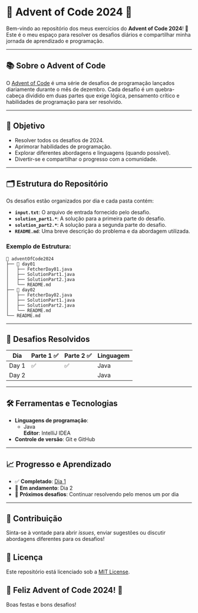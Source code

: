 # 🎄 Advent of Code 2024 🎄

Bem-vindo ao repositório dos meus exercícios do **Advent of Code 2024**! 🎅  
Este é o meu espaço para resolver os desafios diários e compartilhar minha jornada de aprendizado e programação.

---

## 📚 Sobre o Advent of Code

O [Advent of Code](https://adventofcode.com/) é uma série de desafios de programação lançados diariamente durante o mês de dezembro. Cada desafio é um quebra-cabeça dividido em duas partes que exige lógica, pensamento crítico e habilidades de programação para ser resolvido.

---

## 🚀 Objetivo

- Resolver todos os desafios de 2024.
- Aprimorar habilidades de programação.
- Explorar diferentes abordagens e linguagens (quando possível).
- Divertir-se e compartilhar o progresso com a comunidade.

---

## 🗂️ Estrutura do Repositório

Os desafios estão organizados por dia e cada pasta contém:
- **`input.txt`**: O arquivo de entrada fornecido pelo desafio.
- **`solution_part1.*`**: A solução para a primeira parte do desafio.
- **`solution_part2.*`**: A solução para a segunda parte do desafio.
- **`README.md`**: Uma breve descrição do problema e da abordagem utilizada.

### Exemplo de Estrutura:
```plaintext
📂 adventOfCode2024
├── 📁 day01
│   ├── FetcherDay01.java
│   ├── SolutionPart1.java
│   ├── SolutionPart2.java
│   └── README.md
├── 📁 day02
│   ├── FetcherDay02.java
│   ├── SolutionPart1.java
│   ├── SolutionPart2.java
│   └── README.md
└── README.md
```

---

## 🧩 Desafios Resolvidos

| Dia  | Parte 1 ✅ | Parte 2 ✅ | Linguagem            |
|------|------------|-----------|----------------------|
| Day 1 | ✅         | ✅         | Java                |
| Day 2 |            |           | Java                   |

---

## 🛠️ Ferramentas e Tecnologias

- **Linguagens de programação**:  
  - Java  
  **Editor**: IntelliJ IDEA  
- **Controle de versão**: Git e GitHub  

---

## 📈 Progresso e Aprendizado

- ✅ **Completado**: [Dia 1](./src/main/java/day01)  
- 🔄 **Em andamento**: Dia 2  
- 📅 **Próximos desafios**: Continuar resolvendo pelo menos um por dia  

---
## 🤝 Contribuição  
Sinta-se à vontade para abrir *issues*, enviar sugestões ou discutir abordagens diferentes para os desafios!

## 📜 Licença  
Este repositório está licenciado sob a [MIT License](LICENSE).

## 🎅 Feliz Advent of Code 2024! 🚀  
Boas festas e bons desafios!


